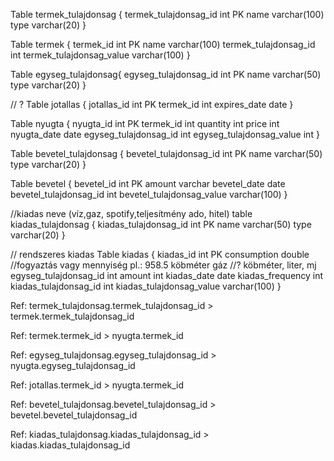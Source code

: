 Table termek_tulajdonsag {
  termek_tulajdonsag_id int PK
  name varchar(100)
  type varchar(20)
}

Table termek { 
 termek_id int PK 
 name varchar(100)
 termek_tulajdonsag_id int
 termek_tulajdonsag_value varchar(100)
}

Table egyseg_tulajdonsag{
  egyseg_tulajdonsag_id int PK
  name varchar(50)
  type varchar(20)
}

// ?
Table jotallas {
  jotallas_id int PK
  termek_id int 
  expires_date date
}

Table nyugta {
  nyugta_id int PK
  termek_id int 
  quantity int
  price int
  nyugta_date date
  egyseg_tulajdonsag_id int
  egyseg_tulajdonsag_value int
}

Table bevetel_tulajdonsag {
  bevetel_tulajdonsag_id int PK
  name varchar(50)
  type varchar(20)
}

Table bevetel {
  bevetel_id int PK
  amount varchar
  bevetel_date date
  bevetel_tulajdonsag_id int
  bevetel_tulajdonsag_value varchar(100)
}

//kiadas neve (víz,gaz, spotify,teljesítmény ado, hitel)
table kiadas_tulajdonsag { 
  kiadas_tulajdonsag_id int PK
  name varchar(50)
  type varchar(20)
}

// rendszeres kiadas 
Table kiadas {
  kiadas_id int PK
  consumption double //fogyaztás vagy mennyiség pl.: 958.5 köbméter gáz
  //? köbméter, liter, mj
  egyseg_tulajdonsag_id int
  amount int
  kiadas_date date
  kiadas_frequency int
  kiadas_tulajdonsag_id int
  kiadas_tulajdonsag_value varchar(100)
}



Ref: termek_tulajdonsag.termek_tulajdonsag_id >  termek.termek_tulajdonsag_id 

Ref: termek.termek_id > nyugta.termek_id

Ref: egyseg_tulajdonsag.egyseg_tulajdonsag_id > nyugta.egyseg_tulajdonsag_id

Ref: jotallas.termek_id > nyugta.termek_id

Ref: bevetel_tulajdonsag.bevetel_tulajdonsag_id > bevetel.bevetel_tulajdonsag_id

Ref: kiadas_tulajdonsag.kiadas_tulajdonsag_id > kiadas.kiadas_tulajdonsag_id
